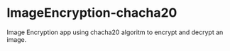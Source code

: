 # ImageEncryption-chacha20

Image Encryption app using chacha20 algoritm to encrypt and decrypt an image.
